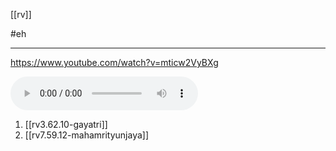 [[rv]]

#eh

---

https://www.youtube.com/watch?v=mticw2VyBXg

![](a/misc-mantras-sung.mp3)

1. [[rv3.62.10-gayatri]]
2. [[rv7.59.12-mahamrityunjaya]]